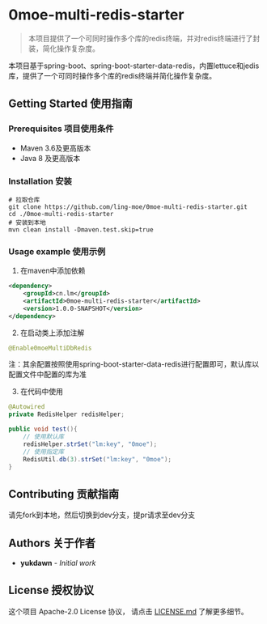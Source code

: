 # 0moe-multi-redis-starter
> 本项目提供了一个可同时操作多个库的redis终端，并对redis终端进行了封装，简化操作复杂度。

本项目基于spring-boot、spring-boot-starter-data-redis，内置lettuce和jedis库，提供了一个可同时操作多个库的redis终端并简化操作复杂度。

## Getting Started 使用指南

### Prerequisites 项目使用条件

- Maven 3.6及更高版本
- Java 8 及更高版本

### Installation 安装

```shell
# 拉取仓库
git clone https://github.com/ling-moe/0moe-multi-redis-starter.git
cd ./0moe-multi-redis-starter
# 安装到本地
mvn clean install -Dmaven.test.skip=true
```

### Usage example 使用示例

1. 在maven中添加依赖

```xml
<dependency>
    <groupId>cn.lm</groupId>
    <artifactId>0moe-multi-redis-starter</artifactId>
    <version>1.0.0-SNAPSHOT</version>
</dependency>
```

2. 在启动类上添加注解

```java
@Enable0moeMultiDbRedis
```

注：其余配置按照使用spring-boot-starter-data-redis进行配置即可，默认库以配置文件中配置的库为准

3. 在代码中使用

```java
@Autowired
private RedisHelper redisHelper;

public void test(){
    // 使用默认库
    redisHelper.strSet("lm:key", "0moe");
    // 使用指定库
    RedisUtil.db(3).strSet("lm:key", "0moe");
}
```

## Contributing 贡献指南

请先fork到本地，然后切换到dev分支，提pr请求至dev分支

## Authors 关于作者

* **yukdawn** - *Initial work*

## License 授权协议

这个项目 Apache-2.0 License 协议， 请点击 [LICENSE.md](LICENSE.md) 了解更多细节。
